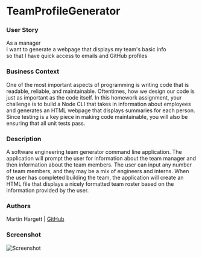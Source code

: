 # TeamProfileGenerator

### User Story  
As a manager  
I want to generate a webpage that displays my team's basic info  
so that I have quick access to emails and GitHub profiles  

### Business Context  
One of the most important aspects of programming is writing code that is readable, reliable, and maintainable. Oftentimes, how we design our code is just as important as the code itself. In this homework assignment, your challenge is to build a Node CLI that takes in information about employees and generates an HTML webpage that displays summaries for each person. Since testing is a key piece in making code maintainable, you will also be ensuring that all unit tests pass.

### Description 
A software engineering team generator command line application. The application will prompt the user for information about the team manager and then information about the team members. The user can input any number of team members, and they may be a mix of engineers and interns. When the user has completed building the team, the application will create an HTML file that displays a nicely formatted team roster based on the information provided by the user.  

### Authors
Martin Hargett | [GitHub](https://github.com/MHargett23)  

### Screenshot
![Screenshot](./imgs/edss.png)